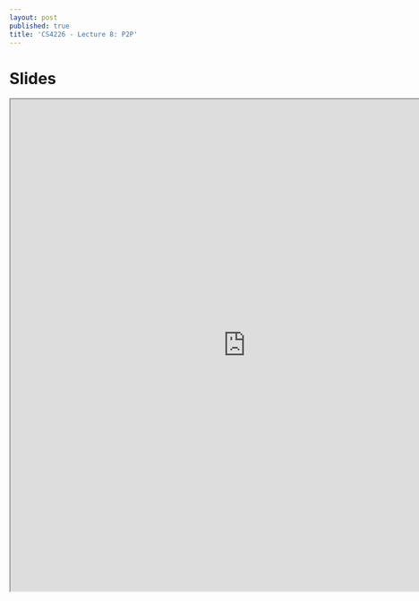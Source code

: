 ```yaml
---
layout: post
published: true
title: 'CS4226 - Lecture 8: P2P'
---
```

# Slides
<iframe src="https://drive.google.com/file/d/1OKf6ipfPzD8XIbGFijw--VhGHIE-cEWh/preview" width="840" height="880" allow="autoplay"></iframe>
